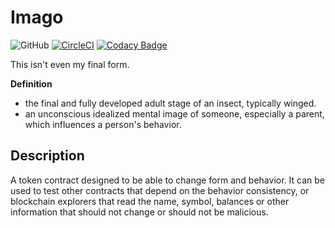 # Imago

![GitHub](https://img.shields.io/github/license/cleanunicorn/imago)
[![CircleCI](https://circleci.com/gh/cleanunicorn/imago.svg?style=shield)](https://circleci.com/gh/cleanunicorn/imago)
[![Codacy Badge](https://api.codacy.com/project/badge/Grade/9848b6faea0b4a32abdcfb5bd7cdf6f5)](https://www.codacy.com/manual/lucadanielcostin/imago)

This isn't even my final form.

**Definition**

- the final and fully developed adult stage of an insect, typically winged.
- an unconscious idealized mental image of someone, especially a parent, which influences a person's behavior.

## Description

A token contract designed to be able to change form and behavior. It can be used to test other contracts that depend on the behavior consistency, or blockchain explorers that read the name, symbol, balances or other information that should not change or should not be malicious.

##
